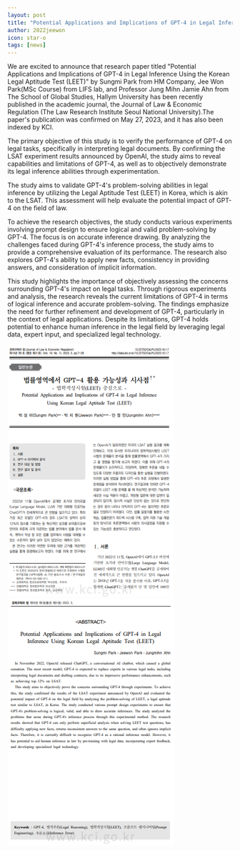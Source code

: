 ```yaml
---
layout: post
title: "Potential Applications and Implications of GPT-4 in Legal Inference Using the Korean Legal Aptitude Test (LEET)"
author: 2022jeewon
icon: star-o
tags: [news]
---
```

We are excited to announce that research paper titled "Potential Applications and Implications of GPT-4 in Legal Inference Using the Korean Legal Aptitude Test (LEET)" by Sungmi Park from HM Company, Jee Won Park(MSc Course) from LIFS lab, and Professor Jung Mihn Jamie Ahn from The School of Global Studies, Hallym University has been recently published in the academic journal, the Journal of Law & Economic Regulation (The Law Research Institute Seoul National University).The paper's publication was confirmed on May 27, 2023, and it has also been indexed by KCI.

The primary objective of this study is to verify the performance of GPT-4 on legal tasks, specifically in interpreting legal documents. By confirming the LSAT experiment results announced by OpenAI, the study aims to reveal capabilities and limitations of GPT-4, as well as to objectively demonstrate its legal inference abilities through experimentation.

The study aims to validate GPT-4's problem-solving abilities in legal inference by utilizing the Legal Aptitude Test (LEET) in Korea, which is akin to the LSAT. This assessment will help evaluate the potential impact of GPT-4 on the field of law.

To achieve the research objectives, the study conducts various experiments involving prompt design to ensure logical and valid problem-solving by GPT-4. The focus is on accurate inference drawing. By analyzing the challenges faced during GPT-4's inference process, the study aims to provide a comprehensive evaluation of its performance. The research also explores GPT-4's ability to apply new facts, consistency in providing answers, and consideration of implicit information.

This study highlights the importance of objectively assessing the concerns surrounding GPT-4's impact on legal tasks. Through rigorous experiments and analysis, the research reveals the current limitations of GPT-4 in terms of logical inference and accurate problem-solving. The findings emphasize the need for further refinement and development of GPT-4, particularly in the context of legal applications. Despite its limitations, GPT-4 holds potential to enhance human inference in the legal field by leveraging legal data, expert input, and specialized legal technology.

![gpt_paper1](/img/news/gpt_paper1.PNG)
![gpt_paper](/img/news/gpt_paper.PNG)